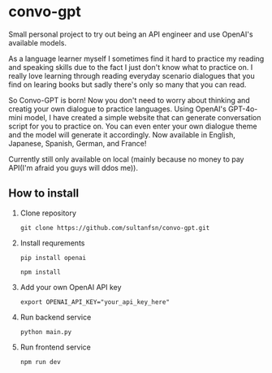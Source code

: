 # convo-gpt
Small personal project to try out being an API engineer and use OpenAI's available models.

As a language learner myself I sometimes find it hard to practice my reading and speaking skills due to the fact I just don't know what to practice on. I really love learning through reading everyday scenario dialogues that you find on learing books but sadly there's only so many that you can read. 

So Convo-GPT is born!
Now you don't need to worry about thinking and creatig your own dialogue to practice languages. Using OpenAI's GPT-4o-mini model, I have created a simple website that can generate conversation script for you to practice on. You can even enter your own dialogue theme and the model will generate it accordingly. Now available in English, Japanese, Spanish, German, and France!

Currently still only available on local (mainly because no money to pay API(I'm afraid you guys will ddos me)). 

## How to install

1. Clone repository
   ```
   git clone https://github.com/sultanfsn/convo-gpt.git
   ```
2. Install requrements
   ```
   pip install openai
   ```
   ```
   npm install
   ```
3. Add your own OpenAI API key
   ```
   export OPENAI_API_KEY="your_api_key_here"
   ```
4. Run backend service
   ```
   python main.py
   ```
5. Run frontend service
   ```
   npm run dev
   ```  
